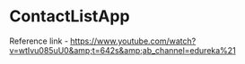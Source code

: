 # ContactListApp
Reference link - https://www.youtube.com/watch?v=wtIvu085uU0&amp;t=642s&amp;ab_channel=edureka%21
